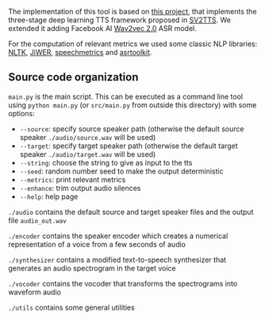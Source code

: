 The implementation of this tool is based on [this project](https://github.com/CorentinJ/Real-Time-Voice-Cloning), that implements the three-stage deep learning TTS framework proposed in [SV2TTS](https://arxiv.org/pdf/1806.04558.pdf). We extended it adding Facebook AI [Wav2vec 2.0](https://arxiv.org/pdf/2006.11477.pdf) ASR model.

For the computation of relevant metrics we used some classic NLP libraries: [NLTK](https://www.nltk.org), [JiWER](https://github.com/jitsi/jiwer), [speechmetrics](https://github.com/aliutkus/speechmetrics) and [asrtoolkit](https://github.com/finos/greenkey-asrtoolkit).

## Source code organization
`main.py` is the main script. This can be executed as a command line tool using `python main.py` (or `src/main.py` from outside this directory) with some options:
- `--source`: specify source speaker path (otherwise the default source speaker `./audio/source.wav` will be used)
- `--target`: specify target speaker path (otherwise the default target speaker `./audio/target.wav` will be used)
- `--string`: choose the string to give as input to the tts 
- `--seed`: random number seed to make the output deterministic
- `--metrics`: print relevant metrics
- `--enhance`: trim output audio silences
- `--help`: help page

`./audio` contains the default source and target speaker files and the output file `audio_out.wav`

`./encoder` contains the speaker encoder which creates a numerical representation of a voice from a few seconds of audio

`./synthesizer` contains a modified text-to-speech synthesizer that generates an audio spectrogram in the target voice

`./vocoder` contains the vocoder that transforms the spectrograms into waveform audio

`./utils` contains some general utilities

